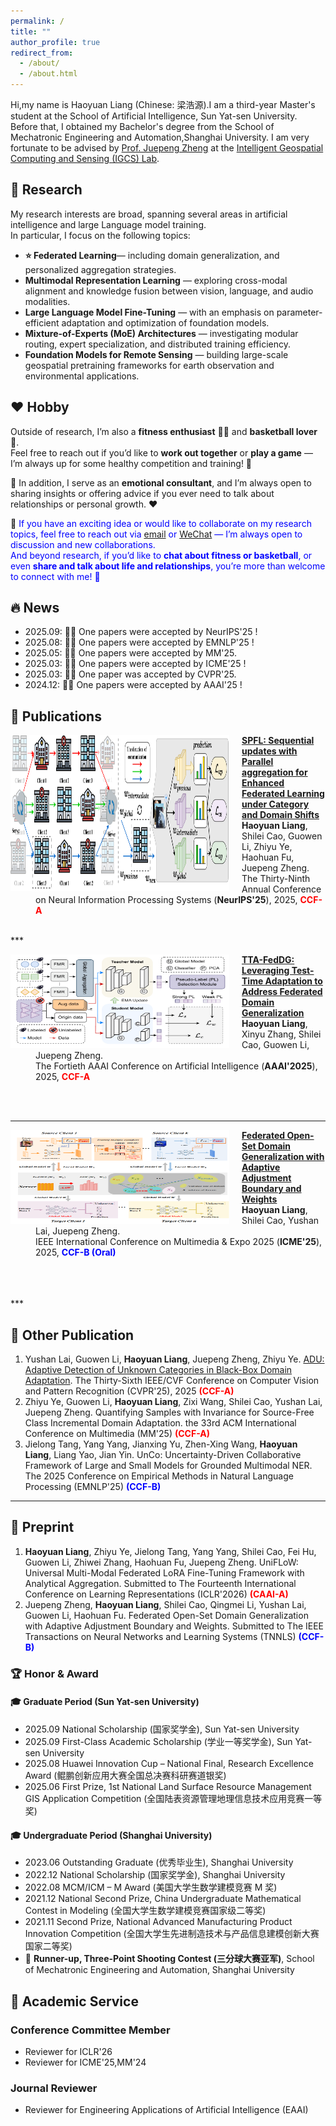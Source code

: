 ```yaml
---
permalink: /
title: ""
author_profile: true
redirect_from: 
  - /about/
  - /about.html
---
```


Hi,my name is Haoyuan Liang (Chinese: 梁浩源).I am a third-year Master's student at the School of Artificial Intelligence, Sun Yat-sen University.  
Before that, I obtained my Bachelor's degree from the School of Mechatronic Engineering and Automation,Shanghai University. I am very fortunate to be advised by [Prof. Juepeng Zheng](https://hail-alloy-af4.notion.site/Juepeng-Zheng-d3b70a4b409145139c91e55813cc80fa) at the [Intelligent Geospatial Computing and Sensing (IGCS) Lab](https://rssysu.github.io/).  



## 📖 Research
My research interests are broad, spanning several areas in artificial intelligence and large Language model training.  
In particular, I focus on the following topics:
- **⭐ Federated Learning**— including domain generalization, and personalized aggregation strategies.  
- **Multimodal Representation Learning** — exploring cross-modal alignment and knowledge fusion between vision, language, and audio modalities.  
- **Large Language Model Fine-Tuning** — with an emphasis on parameter-efficient adaptation and optimization of foundation models.  
- **Mixture-of-Experts (MoE) Architectures** — investigating modular routing, expert specialization, and distributed training efficiency.  
- **Foundation Models for Remote Sensing** — building large-scale geospatial pretraining frameworks for earth observation and environmental applications.

## ❤️ Hobby

Outside of research, I’m also a **fitness enthusiast** 🏋️‍♂️ and **basketball lover** 🏀.  
Feel free to reach out if you’d like to **work out together** or **play a game** — I’m always up for some healthy competition and training! 💪  

💬 In addition, I serve as an **emotional consultant**, and I’m always open to sharing insights or offering advice if you ever need to talk about relationships or personal growth. ❤️

📩 <span style="color:blue">
If you have an exciting idea or would like to collaborate on my research topics, feel free to reach out via 
[email](mailto:lianghy68@mail2.sysu.edu.cn) or [WeChat](../images/wechat.png) — I’m always open to discussion and new collaborations.  
And beyond research, if you’d like to **chat about fitness or basketball**, or even **share and talk about life and relationships**, you’re more than welcome to connect with me! 🌟️
</span>



## 🔥 News
- 2025.09: 🎉🎉 One papers were accepted by NeurIPS'25 !
- 2025.08: 🎉🎉 One papers were accepted by EMNLP'25 !
- 2025.05: 🎉🎉 One papers were accepted by MM'25.
- 2025.03: 🎉🎉 One papers were accepted by ICME'25 !
- 2025.03: 🎉🎉 One paper was accepted by CVPR'25.
- 2024.12: 🎉🎉 One papers were accepted by AAAI'25 !

## 📝 Publications
<dl>
<dt><img align="left" width="350" height="250"
hspace="0" wspace="0" src="../images/SPFL.png" style="margin-right: 20px;">
</dt>
<dd><a href="https://neurips.cc/virtual/2025/poster/118827"><strong>	
SPFL: Sequential updates with Parallel aggregation for Enhanced Federated Learning under Category and Domain Shifts
</strong></a></dd>
<dd><strong>Haoyuan Liang</strong>, Shilei Cao, Guowen Li, Zhiyu Ye, Haohuan Fu, Juepeng Zheng.</dd>
<dd> The Thirty-Ninth Annual Conference on Neural Information Processing Systems (<strong>NeurIPS'25</strong>), 2025, <strong><font color=Red>CCF-A</font></strong></dd>
</dl>
<br>
***

<dl>
<dt><img align="left" width="350" height="150"
hspace="0" wspace="0" src="../images/mFedDG.png" style="margin-right: 20px;">
</dt>
<dd><a href="https://ojs.aaai.org/index.php/AAAI/article/view/34053"><strong>	
TTA-FedDG: Leveraging Test-Time Adaptation to Address Federated Domain Generalization
</strong></a></dd>
<dd><strong>Haoyuan Liang</strong>, Xinyu Zhang, Shilei Cao, Guowen Li, Juepeng Zheng.</dd>
<dd>The Fortieth AAAI Conference on Artificial Intelligence (<strong>AAAI'2025</strong>), 2025, <strong><font color=Red>CCF-A</font></strong></dd>
</dl>
<br>
<br>

***

<dl>
<dt><img align="left" width="350" height="150"
hspace="0" wspace="0" src="../images/ICME.png" style="margin-right: 20px;">
</dt>
<dd><a href="https://2025.ieeeicme.org/"><strong>	
Federated Open-Set Domain Generalization with Adaptive Adjustment Boundary and Weights
</strong></a></dd>
<dd><strong>Haoyuan Liang</strong>, Shilei Cao, Yushan Lai, Juepeng Zheng.</dd>
<dd> IEEE International Conference on Multimedia & Expo 2025 (<strong>ICME'25</strong>), 2025, <strong><font color=Blue>CCF-B (Oral)</font></strong></dd>
</dl>
<br>
<br>
<br>
***


## 🙂 Other Publication
1. Yushan Lai, Guowen Li, **Haoyuan Liang**, Juepeng Zheng, Zhiyu Ye. [ADU: Adaptive Detection of Unknown Categories in Black-Box Domain Adaptation](https://openaccess.thecvf.com/content/CVPR2025/html/Lai_ADU_Adaptive_Detection_of_Unknown_Categories_in_Black-Box_Domain_Adaptation_CVPR_2025_paper.html). The Thirty-Sixth IEEE/CVF Conference on Computer Vision and Pattern Recognition (CVPR'25), 2025 **<font color=Red>(CCF-A)</font>**
2. Zhiyu Ye, Guowen Li, **Haoyuan Liang**, Zixi Wang, Shilei Cao, Yushan Lai, Juepeng Zheng. Quantifying Samples with Invariance for Source-Free Class Incremental Domain Adaptation. the 33rd ACM International Conference on Multimedia (MM'25) **<font color=Red>(CCF-A)</font>**
3. Jielong Tang, Yang Yang, Jianxing Yu, Zhen-Xing Wang, **Haoyuan Liang**, Liang Yao, Jian Yin. UnCo: Uncertainty-Driven Collaborative Framework of Large and Small Models for Grounded Multimodal NER. The 2025 Conference on Empirical Methods in Natural Language Processing (EMNLP'25) **<font color=Blue>(CCF-B)</font>**
   
***


## 🙂 Preprint
1. **Haoyuan Liang**, Zhiyu Ye, Jielong Tang, Yang Yang, Shilei Cao, Fei Hu, Guowen Li, Zhiwei Zhang, Haohuan Fu, Juepeng Zheng. UniFLoW: Universal Multi-Modal Federated LoRA Fine-Tuning Framework with Analytical Aggregation. Submitted to The Fourteenth International Conference on Learning Representations (ICLR'2026) **<font color=Red>(CAAI-A)</font>**
2. Juepeng Zheng, **Haoyuan Liang**, Shilei Cao, Qingmei Li, Yushan Lai, Guowen Li, Haohuan Fu. Federated Open-Set Domain Generalization with Adaptive Adjustment Boundary and Weights. Submitted to The IEEE Transactions on Neural Networks and Learning Systems (TNNLS) **<font color=Blue>(CCF-B)</font>**


### 🏆 Honor & Award

#### 🎓 Graduate Period (Sun Yat-sen University)
- 2025.09 National Scholarship (国家奖学金), Sun Yat-sen University  
- 2025.09 First-Class Academic Scholarship (学业一等奖学金), Sun Yat-sen University   
- 2025.08 Huawei Innovation Cup – National Final, Research Excellence Award (鲲鹏创新应用大赛全国总决赛科研赛道银奖)  
- 2025.06 First Prize, 1st National Land Surface Resource Management GIS Application Competition (全国陆表资源管理地理信息技术应用竞赛一等奖)  

#### 🎓 Undergraduate Period (Shanghai University)
- 2023.06 Outstanding Graduate (优秀毕业生), Shanghai University  
- 2022.12 National Scholarship (国家奖学金), Shanghai University  
- 2022.08 MCM/ICM – M Award (美国大学生数学建模竞赛 M 奖)  
- 2021.12 National Second Prize, China Undergraduate Mathematical Contest in Modeling (全国大学生数学建模竞赛国家级二等奖) 
- 2021.11 Second Prize, National Advanced Manufacturing Product Innovation Competition (全国大学生先进制造技术与产品信息建模创新大赛国家二等奖) 
- 🏀 **Runner-up, Three-Point Shooting Contest (三分球大赛亚军)**, School of Mechatronic Engineering and Automation, Shanghai University  
  


## 💬 Academic Service
### Conference Committee Member
- Reviewer for ICLR'26
- Reviewer for ICME'25,MM'24
  
### Journal Reviewer
- Reviewer for Engineering Applications of Artificial Intelligence (EAAI)
